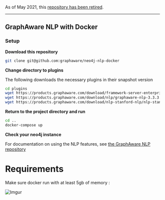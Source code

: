 As of May 2021, this [repository has been retired](https://graphaware.com/framework/2021/05/06/from-graphaware-framework-to-graphaware-hume.html).

---

## GraphAware NLP with Docker

### Setup

**Download this repository**

```bash
git clone git@github.com:graphaware/neo4j-nlp-docker
```

**Change directory to plugins**

The following downloads the necessary plugins in their snapshot version

```bash
cd plugins
wget https://products.graphaware.com/download/framework-server-enterprise/graphaware-server-enterprise-all-3.3.5.52.jar
wget https://products.graphaware.com/download/nlp/graphaware-nlp-3.3.3.52.7.jar
wget https://products.graphaware.com/download/nlp-stanford-nlp/nlp-stanfordnlp-3.3.3.52.7.jar
```

**Return to the project directory and run**

```bash
cd ..
docker-compose up
```

**Check your neo4j instance**

For documentation on using the NLP features, see [the GraphAware NLP repository](https://github.com/graphaware/neo4j-nlp)

# Requirements

Make sure docker run with at least 5gb of memory :

![Imgur](https://i.imgur.com/FvmGJtZ.png)
